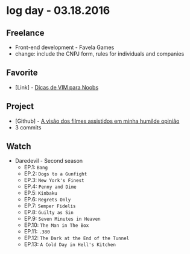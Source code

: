 # log day - 03.18.2016


## Freelance

 - Front-end development - Favela Games
  - change: include the CNPJ form, rules for individuals and companies


## Favorite

- \[Link\] - [Dicas de VIM para Noobs](http://woliveiras.com.br/vimparanoobs/)


## Project

- \[Github\] - [A visão dos filmes assistidos em minha humilde opinião](https://github.com/descco/site-imhomovies.com.br)
 - 3 commits


## Watch

- Daredevil - Second season
  - EP.1: `Bang`
  - EP.2: `Dogs to a Gunfight`
  - EP.3: `New York's Finest`
  - EP.4: `Penny and Dime`
  - EP.5: `Kinbaku`
  - EP.6: `Regrets Only`
  - EP.7: `Semper Fidelis`
  - EP.8: `Guilty as Sin`
  - EP.9: `Seven Minutes in Heaven`
  - EP.10: `The Man in The Box`
  - EP.11: `.380`
  - EP.12: `The Dark at the End of the Tunnel`
  - EP.13: `A Cold Day in Hell's Kitchen`
